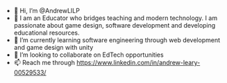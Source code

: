 - 👋 Hi, I’m @AndrewLILP
- 👀 I am an Educator who bridges teaching and modern technology. I am passionate about game design, software development and developing educational resources.
- 🌱 I’m currently learning software engineering through web development and game design with unity
- 💞️ I’m looking to collaborate on EdTech opportunities
- 📫 Reach me through https://www.linkedin.com/in/andrew-leary-00529533/


<!---
AndrewLILP/AndrewLILP is a ✨ special ✨ repository because its `README.md` (this file) appears on your GitHub profile.
You can click the Preview link to take a look at your changes.

- 😄 Pronouns: ...
- ⚡ Fun fact: ...
--->
